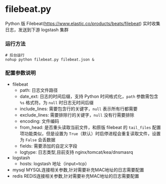filebeat.py
===
Python 版 Filebeat(https://www.elastic.co/products/beats/filebeat)
实时收集日志，发送到下游 logstash 集群
### 运行方法
```
# 后台运行
nohup python filebeat.py filebeat.json &
```
### 配置参数说明
- filebeat
    - path: 日志文件路径
    - date_ext: 日志的时间后缀，支持 Python 时间格式化，`path` 参数需包含 `%s` 格式符。为 `null` 时日志无时间后缀
    - include_lines: 需要包含行的关键字，`null` 表示所有行都需要
    - exclude_lines: 需要排除行的关键字，`null` 没有行需要排除
    - encoding: 文件编码
    - from_head: 是否重头读取当前文件，和原版 filebeat 的 `tail_files` 配置项功能类似，但是设置为 `True`（默认）时启停进程会重复读取文件，设置为 `False` 会丢数据
    - fields: 需要添加的自定义字段
    - logtype: 日志类型,目前支持 nginx/tomcat/kea/dnsmasrq
- logstash
    - hosts: logstash 地址（input=tcp）
- mysql MYSQL连接相关参数,针对需要补充MAC地址的日志需要配置
- redis REDIS连接相关参数,针对需要补充MAC地址的日志需要配置